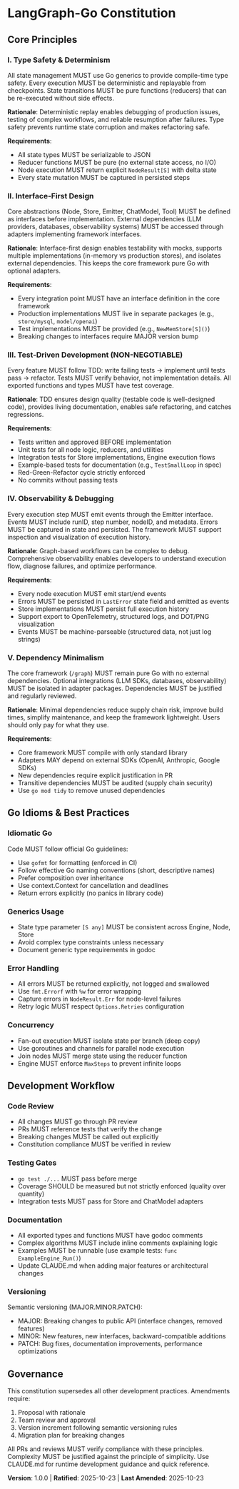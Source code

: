 <!--
Sync Impact Report:
Version: 0.0.0 → 1.0.0
Reason: Initial constitution ratification (MAJOR version - establishes foundational governance)

Modified Principles:
- [NEW] I. Type Safety & Determinism
- [NEW] II. Interface-First Design
- [NEW] III. Test-Driven Development (NON-NEGOTIABLE)
- [NEW] IV. Observability & Debugging
- [NEW] V. Dependency Minimalism

Added Sections:
- Core Principles (5 principles defined)
- Go Idioms & Best Practices
- Development Workflow
- Governance

Templates Requiring Updates:
✅ plan-template.md - Constitution Check section exists, will reference principles
✅ spec-template.md - No changes needed (generic template)
✅ tasks-template.md - Test-first discipline reflected in phase ordering
⚠ CLAUDE.md - Already documents design principles, consistent with constitution

Follow-up TODOs:
- None - all placeholders resolved

Date: 2025-10-23
-->

# LangGraph-Go Constitution

## Core Principles

### I. Type Safety & Determinism

All state management MUST use Go generics to provide compile-time type safety. Every execution
MUST be deterministic and replayable from checkpoints. State transitions MUST be pure functions
(reducers) that can be re-executed without side effects.

**Rationale**: Deterministic replay enables debugging of production issues, testing of complex
workflows, and reliable resumption after failures. Type safety prevents runtime state corruption
and makes refactoring safe.

**Requirements**:
- All state types MUST be serializable to JSON
- Reducer functions MUST be pure (no external state access, no I/O)
- Node execution MUST return explicit `NodeResult[S]` with delta state
- Every state mutation MUST be captured in persisted steps

### II. Interface-First Design

Core abstractions (Node, Store, Emitter, ChatModel, Tool) MUST be defined as interfaces before
implementation. External dependencies (LLM providers, databases, observability systems) MUST be
accessed through adapters implementing framework interfaces.

**Rationale**: Interface-first design enables testability with mocks, supports multiple
implementations (in-memory vs production stores), and isolates external dependencies. This
keeps the core framework pure Go with optional adapters.

**Requirements**:
- Every integration point MUST have an interface definition in the core framework
- Production implementations MUST live in separate packages (e.g., `store/mysql`, `model/openai`)
- Test implementations MUST be provided (e.g., `NewMemStore[S]()`)
- Breaking changes to interfaces require MAJOR version bump

### III. Test-Driven Development (NON-NEGOTIABLE)

Every feature MUST follow TDD: write failing tests → implement until tests pass → refactor.
Tests MUST verify behavior, not implementation details. All exported functions and types MUST
have test coverage.

**Rationale**: TDD ensures design quality (testable code is well-designed code), provides
living documentation, enables safe refactoring, and catches regressions.

**Requirements**:
- Tests written and approved BEFORE implementation
- Unit tests for all node logic, reducers, and utilities
- Integration tests for Store implementations, Engine execution flows
- Example-based tests for documentation (e.g., `TestSmallLoop` in spec)
- Red-Green-Refactor cycle strictly enforced
- No commits without passing tests

### IV. Observability & Debugging

Every execution step MUST emit events through the Emitter interface. Events MUST include runID,
step number, nodeID, and metadata. Errors MUST be captured in state and persisted. The
framework MUST support inspection and visualization of execution history.

**Rationale**: Graph-based workflows can be complex to debug. Comprehensive observability
enables developers to understand execution flow, diagnose failures, and optimize performance.

**Requirements**:
- Every node execution MUST emit start/end events
- Errors MUST be persisted in `LastError` state field and emitted as events
- Store implementations MUST persist full execution history
- Support export to OpenTelemetry, structured logs, and DOT/PNG visualization
- Events MUST be machine-parseable (structured data, not just log strings)

### V. Dependency Minimalism

The core framework (`/graph`) MUST remain pure Go with no external dependencies. Optional
integrations (LLM SDKs, databases, observability) MUST be isolated in adapter packages.
Dependencies MUST be justified and regularly reviewed.

**Rationale**: Minimal dependencies reduce supply chain risk, improve build times, simplify
maintenance, and keep the framework lightweight. Users should only pay for what they use.

**Requirements**:
- Core framework MUST compile with only standard library
- Adapters MAY depend on external SDKs (OpenAI, Anthropic, Google SDKs)
- New dependencies require explicit justification in PR
- Transitive dependencies MUST be audited (supply chain security)
- Use `go mod tidy` to remove unused dependencies

## Go Idioms & Best Practices

### Idiomatic Go

Code MUST follow official Go guidelines:
- Use `gofmt` for formatting (enforced in CI)
- Follow effective Go naming conventions (short, descriptive names)
- Prefer composition over inheritance
- Use context.Context for cancellation and deadlines
- Return errors explicitly (no panics in library code)

### Generics Usage

- State type parameter `[S any]` MUST be consistent across Engine, Node, Store
- Avoid complex type constraints unless necessary
- Document generic type requirements in godoc

### Error Handling

- All errors MUST be returned explicitly, not logged and swallowed
- Use `fmt.Errorf` with `%w` for error wrapping
- Capture errors in `NodeResult.Err` for node-level failures
- Retry logic MUST respect `Options.Retries` configuration

### Concurrency

- Fan-out execution MUST isolate state per branch (deep copy)
- Use goroutines and channels for parallel node execution
- Join nodes MUST merge state using the reducer function
- Engine MUST enforce `MaxSteps` to prevent infinite loops

## Development Workflow

### Code Review

- All changes MUST go through PR review
- PRs MUST reference tests that verify the change
- Breaking changes MUST be called out explicitly
- Constitution compliance MUST be verified in review

### Testing Gates

- `go test ./...` MUST pass before merge
- Coverage SHOULD be measured but not strictly enforced (quality over quantity)
- Integration tests MUST pass for Store and ChatModel adapters

### Documentation

- All exported types and functions MUST have godoc comments
- Complex algorithms MUST include inline comments explaining logic
- Examples MUST be runnable (use example tests: `func ExampleEngine_Run()`)
- Update CLAUDE.md when adding major features or architectural changes

### Versioning

Semantic versioning (MAJOR.MINOR.PATCH):
- MAJOR: Breaking changes to public API (interface changes, removed features)
- MINOR: New features, new interfaces, backward-compatible additions
- PATCH: Bug fixes, documentation improvements, performance optimizations

## Governance

This constitution supersedes all other development practices. Amendments require:
1. Proposal with rationale
2. Team review and approval
3. Version increment following semantic versioning rules
4. Migration plan for breaking changes

All PRs and reviews MUST verify compliance with these principles. Complexity MUST be justified
against the principle of simplicity. Use CLAUDE.md for runtime development guidance and quick
reference.

**Version**: 1.0.0 | **Ratified**: 2025-10-23 | **Last Amended**: 2025-10-23
